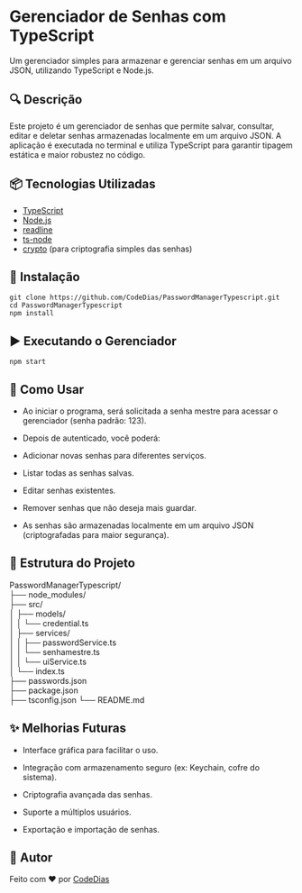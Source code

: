 # Gerenciador de Senhas com TypeScript

Um gerenciador simples para armazenar e gerenciar senhas em um arquivo JSON, utilizando TypeScript e Node.js.

## 🔍 Descrição

Este projeto é um gerenciador de senhas que permite salvar, consultar, editar e deletar senhas armazenadas localmente em um arquivo JSON. A aplicação é executada no terminal e utiliza TypeScript para garantir tipagem estática e maior robustez no código.

## 📦 Tecnologias Utilizadas

- [TypeScript](https://www.typescriptlang.org/)
- [Node.js](https://nodejs.org/)
- [readline](https://nodejs.org/api/readline.html)
- [ts-node](https://typestrong.org/ts-node/)
- [crypto](https://nodejs.org/api/crypto.html) (para criptografia simples das senhas)

## 🚀 Instalação

```git clone https://github.com/CodeDias/PasswordManagerTypescript.git```\
```cd PasswordManagerTypescript```\
```npm install```

##  ▶️ Executando o Gerenciador

```npm start```

## 🔐 Como Usar

- Ao iniciar o programa, será solicitada a senha mestre para acessar o gerenciador (senha padrão: 123).

- Depois de autenticado, você poderá:

- Adicionar novas senhas para diferentes serviços.

- Listar todas as senhas salvas.

- Editar senhas existentes.

- Remover senhas que não deseja mais guardar.

- As senhas são armazenadas localmente em um arquivo JSON (criptografadas para maior segurança).

## 📁 Estrutura do Projeto

PasswordManagerTypescript/    \
├── node_modules/       \
├── src/                \
│   ├── models/         \
│   │   └── credential.ts \
│   ├── services/       \
│   │   ├── passwordService.ts \
│   │   └── senhamestre.ts \
│   │   └── uiService.ts    \
│   └── index.ts        \
├── passwords.json      \
├── package.json        \
├── tsconfig.json
└── README.md           

## ✨ Melhorias Futuras

- Interface gráfica para facilitar o uso.

- Integração com armazenamento seguro (ex: Keychain, cofre do sistema).

- Criptografia avançada das senhas.

- Suporte a múltiplos usuários.

- Exportação e importação de senhas.

## 👤 Autor

Feito com ❤️ por [CodeDias](https://github.com/CodeDias)
